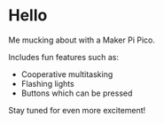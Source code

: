 # Hello
Me mucking about with a Maker Pi Pico.

Includes fun features such as:
- Cooperative multitasking
- Flashing lights
- Buttons which can be pressed

Stay tuned for even more excitement!
